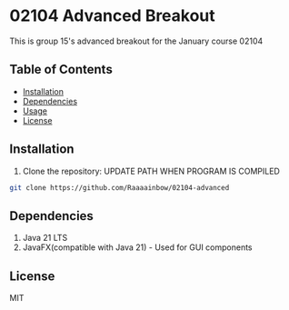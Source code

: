 # 02104 Advanced Breakout
This is group 15's advanced breakout for the January course 02104

## Table of Contents
- [Installation](#installation)
- [Dependencies](#dependencies)
- [Usage](#usage)
- [License](#license)

## Installation
1. Clone the repository: UPDATE PATH WHEN PROGRAM IS COMPILED
```bash
git clone https://github.com/Raaaainbow/02104-advanced
```

## Dependencies
1. Java 21 LTS
2. JavaFX(compatible with Java 21) - Used for GUI components

## License
MIT
